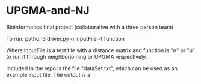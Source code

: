 # UPGMA-and-NJ
Bioinformatics final project
(collaborative with a three person team)


To run: python3 driver.py -i inputFile -f function

Where inputFile is a text file with a distance matrix and function is "n" or "u" to run it through neighborjoining or UPGMA respectively.

Included in the repo is the file "dataSet.txt", which can be used as an example input file. The output is a 